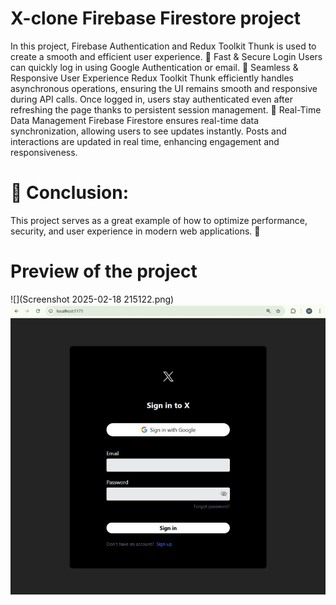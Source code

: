 # X-clone Firebase Firestore project
In this project, Firebase Authentication and Redux Toolkit Thunk is used to create a smooth and efficient user experience.
🔹 Fast & Secure Login
Users can quickly log in using Google Authentication or email.
🔹 Seamless & Responsive User Experience
Redux Toolkit Thunk efficiently handles asynchronous operations, ensuring the UI remains smooth and responsive during API calls.
Once logged in, users stay authenticated even after refreshing the page thanks to persistent session management.
🔹 Real-Time Data Management
Firebase Firestore ensures real-time data synchronization, allowing users to see updates instantly.
Posts and interactions are updated in real time, enhancing engagement and responsiveness.
# 📌 Conclusion:
This project serves as a great example of how to optimize performance, security, and user experience in modern web applications. 🚀
# Preview of the project
![](Screenshot 2025-02-18 215122.png)
![](1739908683194.jfif)
